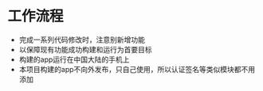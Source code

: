 
# 工作流程  
- 完成一系列代码修改时，注意别新增功能
- 以保障现有功能成功构建和运行为首要目标
- 构建的app运行在中国大陆的手机上
- 本项目构建的app不向外发布，只自己使用，所以认证签名等类似模块都不用添加
